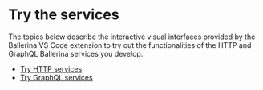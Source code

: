 # Try the services

The topics below describe the interactive visual interfaces provided by the Ballerina VS Code extension to try out the functionalities of the HTTP and GraphQL Ballerina services you develop. 

- [Try HTTP services](../try-the-services/try-http-services.md)
- [Try GraphQL services](../try-the-services/try-graphql-services.md)